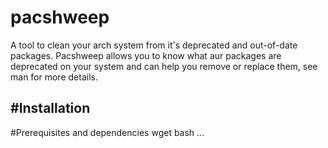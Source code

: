 # pacshweep
A tool to clean your arch system from it's deprecated and out-of-date packages.
Pacshweep allows you to know what aur packages are deprecated on your system and can help you remove or replace them, see man for more details.

#Installation
-

#Prerequisites and dependencies
wget
bash
...
